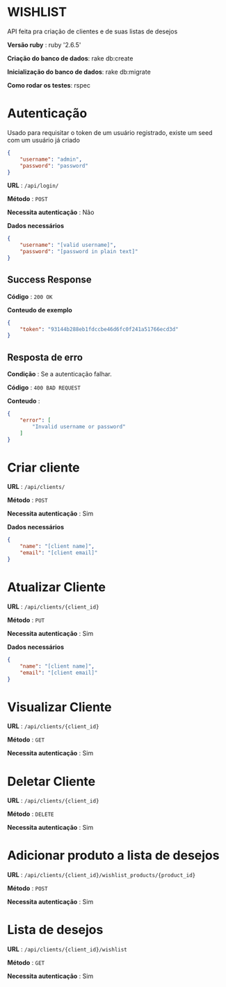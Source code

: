 # WISHLIST
API feita pra criação de clientes e de suas listas de desejos

**Versão ruby** : ruby '2.6.5'

**Criação do banco de dados**: rake db:create

**Inicialização do banco de dados**: rake db:migrate

**Como rodar os testes**: rspec


# Autenticação

Usado para requisitar o token de um usuário registrado, existe um seed com um usuário já criado 

```json
{
    "username": "admin",
    "password": "password"
}
```

**URL** : `/api/login/`

**Método** : `POST`

**Necessita autenticação** : Não

**Dados necessários**

```json
{
    "username": "[valid username]",
    "password": "[password in plain text]"
}
```

## Success Response

**Código** : `200 OK`

**Conteudo de exemplo**

```json
{
    "token": "93144b288eb1fdccbe46d6fc0f241a51766ecd3d"
}
```

## Resposta de erro

**Condição** : Se a autenticação falhar.

**Código** : `400 BAD REQUEST`

**Conteudo** :

```json
{
    "error": [
        "Invalid username or password"
    ]
}
```


# Criar cliente

**URL** : `/api/clients/`

**Método** : `POST`

**Necessita autenticação** : Sim

**Dados necessários**

```json
{
    "name": "[client name]",
    "email": "[client email]"
}
```

# Atualizar Cliente

**URL** : `/api/clients/{client_id}`

**Método** : `PUT`

**Necessita autenticação** : Sim

**Dados necessários**

```json
{
    "name": "[client name]",
    "email": "[client email]"
}
```

# Visualizar Cliente

**URL** : `/api/clients/{client_id}`

**Método** : `GET`

**Necessita autenticação** : Sim

# Deletar Cliente

**URL** : `/api/clients/{client_id}`

**Método** : `DELETE`

**Necessita autenticação** : Sim

# Adicionar produto a lista de desejos

**URL** : `/api/clients/{client_id}/wishlist_products/{product_id}`

**Método** : `POST`

**Necessita autenticação** : Sim

# Lista de desejos

**URL** : `/api/clients/{client_id}/wishlist`

**Método** : `GET`

**Necessita autenticação** : Sim
